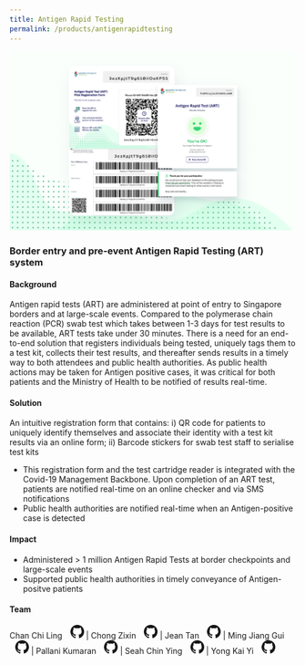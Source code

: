 ```yaml
---
title: Antigen Rapid Testing
permalink: /products/antigenrapidtesting
---
```

![Alt text for image on Isomer site](/images/ART.png)
### Border entry and pre-event Antigen Rapid Testing (ART) system 


#### Background 

Antigen rapid tests (ART) are administered at point of entry to  Singapore borders and at large-scale events. Compared to the polymerase chain reaction (PCR) swab test which takes between 1-3 days for test results to be available, ART tests take under 30 minutes. There is a need for an end-to-end solution that registers individuals being tested, uniquely tags them to a test kit, collects their test results, and thereafter sends results in a timely way  to both attendees and public health authorities. 
As public health actions may be taken for Antigen positive cases, it was critical for both patients and the Ministry of Health to be notified of results real-time.


#### Solution

An intuitive registration form that contains: i)  QR code for patients to uniquely identify themselves and associate their identity with  a test kit results via an online form; ii) Barcode stickers for swab test staff to serialise test kits
* This registration form and the test cartridge reader is integrated with the Covid-19 Management Backbone. Upon completion of an ART test,  patients are notified real-time on an online checker and via SMS notifications
* Public health authorities are notified real-time when an Antigen-positive case is detected



#### Impact

* Administered > 1 million Antigen Rapid Tests at border checkpoints and large-scale events
* Supported public health authorities in timely conveyance of Antigen-positve patients



#### Team

Chan Chi Ling <a href="https://github.com/chilingchan " style="display: inline-block; width: 24px; height: 24px; margin-bottom: -5px; margin-left: 10px;">
    <img border="0" alt="Github account" src="/images/Github-Mark-32px.png">
</a> | Chong Zixin <a href="https://github.com/chongzixin" style="display: inline-block; width: 24px; height: 24px; margin-bottom: -5px; margin-left: 10px;">
    <img border="0" alt="Github account" src="/images/Github-Mark-32px.png">
</a> | Jean Tan <a href="https://github.com/jeantanzj" style="display: inline-block; width: 24px; height: 24px; margin-bottom: -5px; margin-left: 10px;">
    <img border="0" alt="Github account" src="/images/Github-Mark-32px.png">
</a> | Ming Jiang Gui <a href="https://github.com/mjgui" style="display: inline-block; width: 24px; height: 24px; margin-bottom: -5px; margin-left: 10px;">
    <img border="0" alt="Github account" src="/images/Github-Mark-32px.png">
</a> | Pallani Kumaran <a href="https://github.com/pallani" style="display: inline-block; width: 24px; height: 24px; margin-bottom: -5px; margin-left: 10px;">
    <img border="0" alt="Github account" src="/images/Github-Mark-32px.png">
</a> | Seah Chin Ying <a href="https://github.com/chinying " style="display: inline-block; width: 24px; height: 24px; margin-bottom: -5px; margin-left: 10px;">
    <img border="0" alt="Github account" src="/images/Github-Mark-32px.png">
</a> | Yong Kai Yi <a href="https://github.com/theMogget" style="display: inline-block; width: 24px; height: 24px; margin-bottom: -5px; margin-left: 10px;">
    <img border="0" alt="Github account" src="/images/Github-Mark-32px.png">
</a>